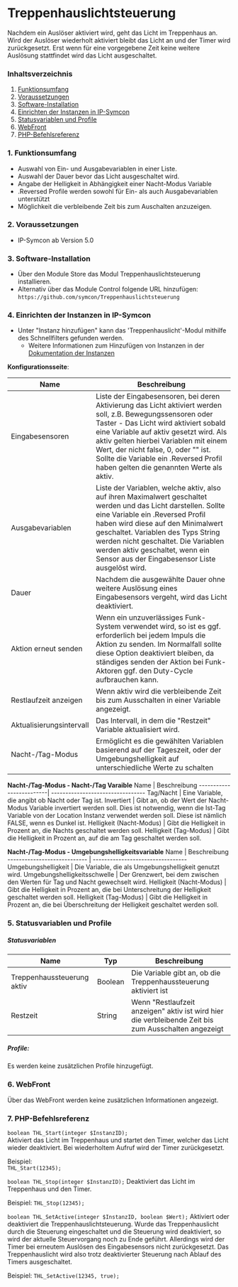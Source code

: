 # Treppenhauslichtsteuerung
Nachdem ein Auslöser aktiviert wird, geht das Licht im Treppenhaus an. Wird der Auslöser wiederholt aktiviert bleibt das Licht an und der Timer wird zurückgesetzt. Erst wenn für eine vorgegebene Zeit keine weitere Auslösung stattfindet wird das Licht ausgeschaltet.


### Inhaltsverzeichnis

1. [Funktionsumfang](#1-funktionsumfang)
2. [Voraussetzungen](#2-voraussetzungen)
3. [Software-Installation](#3-software-installation)
4. [Einrichten der Instanzen in IP-Symcon](#4-einrichten-der-instanzen-in-ip-symcon)
5. [Statusvariablen und Profile](#5-statusvariablen-und-profile)
6. [WebFront](#6-webfront)
7. [PHP-Befehlsreferenz](#7-php-befehlsreferenz)

### 1. Funktionsumfang

* Auswahl von Ein- und Ausgabevariablen in einer Liste.
* Auswahl der Dauer bevor das Licht ausgeschaltet wird.
* Angabe der Helligkeit in Abhängigkeit einer Nacht-Modus Variable
* .Reversed Profile werden sowohl für Ein- als auch Ausgabevariablen unterstützt
* Möglichkeit die verbleibende Zeit bis zum Auschalten anzuzeigen.

### 2. Voraussetzungen

- IP-Symcon ab Version 5.0

### 3. Software-Installation

* Über den Module Store das Modul Treppenhauslichtsteuerung installieren.
* Alternativ über das Module Control folgende URL hinzufügen:
`https://github.com/symcon/Treppenhauslichtsteuerung`

### 4. Einrichten der Instanzen in IP-Symcon

- Unter "Instanz hinzufügen" kann das 'Treppenhauslicht'-Modul mithilfe des Schnellfilters gefunden werden.
    - Weitere Informationen zum Hinzufügen von Instanzen in der [Dokumentation der Instanzen](https://www.symcon.de/service/dokumentation/konzepte/instanzen/#Instanz_hinzufügen)

__Konfigurationsseite__:

Name                            | Beschreibung
------------------------------- | ---------------------------------
Eingabesensoren                 | Liste der Eingabesensoren, bei deren Aktivierung das Licht aktiviert werden soll, z.B. Bewegungssensoren oder Taster - Das Licht wird aktiviert sobald eine Variable auf aktiv gesetzt wird. Als aktiv gelten hierbei Variablen mit einem Wert, der nicht false, 0, oder "" ist. Sollte die Variable ein .Reversed Profil haben gelten die genannten Werte als aktiv.
Ausgabevariablen                | Liste der Variablen, welche aktiv, also auf ihren Maximalwert geschaltet werden und das Licht darstellen. Sollte eine Variable ein .Reversed Profil haben wird diese auf den Minimalwert geschaltet. Variablen des Typs String werden nicht geschaltet. Die Variablen werden aktiv geschaltet, wenn ein Sensor aus der Eingabesensor Liste ausgelöst wird.
Dauer                           | Nachdem die ausgewählte Dauer ohne weitere Auslösung eines Eingabesensors vergeht, wird das Licht deaktiviert.
Aktion erneut senden            | Wenn ein unzuverlässiges Funk-System verwendet wird, so ist es ggf. erforderlich bei jedem Impuls die Aktion zu senden. Im Normalfall sollte diese Option deaktiviert bleiben, da ständiges senden der Aktion bei Funk-Aktoren ggf. den Duty-Cycle aufbrauchen kann. 
Restlaufzeit anzeigen           | Wenn aktiv wird die verbleibende Zeit bis zum Ausschalten in einer Variable angezeigt.
Aktualisierungsintervall        | Das Intervall, in dem die "Restzeit" Variable aktualisiert wird.
Nacht-/Tag-Modus                | Ermöglicht es die gewählten Variablen basierend auf der Tageszeit, oder der Umgebungshelligkeit auf unterschiedliche Werte zu schalten 

__Nacht-/Tag-Modus - Nacht-/Tag Varaible__
Name                     | Beschreibung
-------------------------| ---------------------------------
Tag/Nacht                | Eine Variable, die angibt ob Nacht oder Tag ist.
Invertiert               | Gibt an, ob der Wert der Nacht-Modus Variable invertiert werden soll. Dies ist notwendig, wenn die Ist-Tag Variable von der Location Instanz verwendet werden soll. Diese ist nämlich FALSE, wenn es Dunkel ist.
Helligkeit (Nacht-Modus) | Gibt die Helligkeit in Prozent an, die Nachts geschaltet werden soll.
Helligkeit (Tag-Modus)   | Gibt die Helligkeit in Prozent an, auf die am Tag geschaltet werden soll.

__Nacht-/Tag-Modus - Umgebungshelligkeitsvariable__
Name                         | Beschreibung
---------------------------- | ---------------------------------
Umgebungshelligkeit          | Die Variable, die als Umgebungshelligkeit genutzt wird.
Umgebungshelligkeitsschwelle | Der Grenzwert, bei dem zwischen den Werten für Tag und Nacht gewechselt wird.
Helligkeit (Nacht-Modus)     | Gibt die Helligkeit in Prozent an, die bei Unterschreitung der Helligkeit geschaltet werden soll.
Helligkeit (Tag-Modus)       | Gibt die Helligkeit in Prozent an, die bei Überschreitung der Helligkeit geschaltet werden soll.

### 5. Statusvariablen und Profile

##### Statusvariablen

Name                       | Typ     | Beschreibung
-------------------------- | ------- | ---------------------------
Treppenhaussteuerung aktiv | Boolean | Die Variable gibt an, ob die Treppenhaussteuerung aktiviert ist
Restzeit                   | String  | Wenn "Restlaufzeit anzeigen" aktiv ist wird hier die verbleibende Zeit bis zum Ausschalten angezeigt

##### Profile:

Es werden keine zusätzlichen Profile hinzugefügt.

### 6. WebFront

Über das WebFront werden keine zusätzlichen Informationen angezeigt.

### 7. PHP-Befehlsreferenz

`boolean THL_Start(integer $InstanzID);`  
Aktiviert das Licht im Treppenhaus und startet den Timer, welcher das Licht wieder deaktiviert. Bei wiederholtem Aufruf wird der Timer zurückgesetzt.

Beispiel:  
`THL_Start(12345);`

`boolean THL_Stop(integer $InstanzID);`
Deaktiviert das Licht im Treppenhaus und den Timer.

Beispiel:
`THL_Stop(12345);`

`boolean THL_SetActive(integer $InstanzID, boolean $Wert);`
Aktiviert oder deaktiviert die Treppenhauslichtsteuerung. Wurde das Treppenhauslicht durch die Steuerung eingeschaltet und die Steuerung wird deaktiviert, so wird der aktuelle Steuervorgang noch zu Ende geführt. Allerdings wird der Timer bei erneutem Auslösen des Eingabesensors nicht zurückgesetzt. Das Treppenhauslicht wird also trotz deaktivierter Steuerung nach Ablauf des Timers ausgeschaltet.

Beispiel:
`THL_SetActive(12345, true);`
